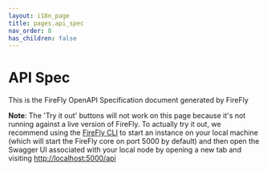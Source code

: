 ```yaml
---
layout: i18n_page
title: pages.api_spec
nav_order: 8
has_children: false
---
```


# API Spec

This is the FireFly OpenAPI Specification document generated by FireFly

**Note**: The 'Try it out' buttons will not work on this page because it's not running against a live version of FireFly. To actually try it out, we recommend using the [FireFly CLI](https://github.com/hyperledger/firefly-cli) to start an instance on your local machine (which will start the FireFly core on port 5000 by default) and then open the Swagger UI associated with your local node by opening a new tab and visiting [http://localhost:5000/api](http://localhost:5000/api)

<link rel="stylesheet" type="text/css" href="https://unpkg.com/swagger-ui-dist@4.15.5/swagger-ui.css">

<style>
code {
    background-color: inherit;
    border: inherit;
}
td, th {
    background-color: inherit;
}
</style>

<div id="swagger-ui"></div>

<script src="https://unpkg.com/swagger-ui-dist@4.15.5/swagger-ui-standalone-preset.js" charset="UTF-8"></script>
<script src="https://unpkg.com/swagger-ui-dist@4.15.5/swagger-ui-bundle.js" charset="UTF-8"></script>

<script>
window.onload = function() {
    const ui = SwaggerUIBundle({
    url: "./swagger.yaml",
    dom_id: '#swagger-ui',
    deepLinking: true,
    presets: [
        SwaggerUIBundle.presets.apis,
        SwaggerUIStandalonePreset
    ],
    plugins: [
        SwaggerUIBundle.plugins.DownloadUrl
    ],
    layout: "BaseLayout"
    });

    window.ui = ui;
};
</script>
